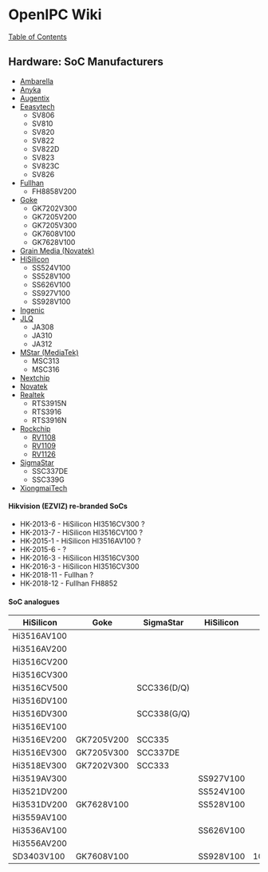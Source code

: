 # OpenIPC Wiki
[Table of Contents](../index.md)

Hardware: SoC Manufacturers
---------------------------
- [Ambarella](https://www.ambarella.com/)
- [Anyka](http://www.anyka.com/)
- [Augentix](https://www.augentix.com/)
- [Eeasytech](https://eeasytech.com/)
  - SV806
  - SV810
  - SV820
  - SV822
  - SV822D
  - SV823
  - SV823C
  - SV826
- [Fullhan](https://www.fullhan.com/)
  - FH8858V200
- [Goke](http://www.goke.com/)
  - GK7202V300
  - GK7205V200
  - GK7205V300
  - GK7608V100
  - GK7628V100
- [Grain Media (Novatek)](https://www.novatek.com.tw/)
- [HiSilicon](https://www.hisilicon.com/)
  - SS524V100
  - SS528V100
  - SS626V100
  - SS927V100
  - SS928V100
- [Ingenic](http://www.ingenic.com.cn/)
- [JLQ](https://www.jlq.com/)
  - JA308
  - JA310
  - JA312
- [MStar (MediaTek)](http://www.mstarsemi.com/)
  - MSC313
  - MSC316
- [Nextchip](http://www.nextchip.com/)
- [Novatek](http://www.novatek.com.tw/)
- [Realtek]()
  - RTS3915N
  - RTS3916
  - RTS3916N
- [Rockchip](https://www.rock-chips.com/)
  - [RV1108](https://www.rock-chips.com/a/en/products/RV11_Series/2017/0118/828.html)
  - [RV1109](https://www.rock-chips.com/a/en/products/RV11_Series/2020/0427/1074.html)
  - [RV1126](https://www.rock-chips.com/a/en/products/RV11_Series/2020/0427/1076.html)
- [SigmaStar](http://www.sigmastarsemi.com/)
  - SSC337DE
  - SSC339G
- [XiongmaiTech](https://www.xiongmaitech.com/)

#### Hikvision (EZVIZ) re-branded SoCs

- HK-2013-6 - HiSilicon HI3516CV300 ?
- HK-2013-7 - HiSilicon HI3516CV100 ?
- HK-2015-1 - HiSilicon HI3516AV100 ?
- HK-2015-6 - ?
- HK-2016-3 - HiSilicon HI3516CV300
- HK-2016-3 - HiSilicon HI3516CV300
- HK-2018-11 - Fullhan ?
- HK-2018-12 - Fullhan FH8852

#### SoC analogues

| HiSilicon   | Goke       | SigmaStar   | HiSilicon |           | Rockchip |
|-------------|------------|-------------|-----------|-----------|----------|
| Hi3516AV100 |            |             |           |           |
| Hi3516AV200 |            |             |           |           |
| Hi3516CV200 |            |             |           |           |
| Hi3516CV300 |            |             |           |           |
| Hi3516CV500 |            | SCC336(D/Q) |           |           |
| Hi3516DV100 |            |             |           |           |
| Hi3516DV300 |            | SCC338(G/Q) |           |           |
| Hi3516EV100 |            |             |           |           |
| Hi3516EV200 | GK7205V200 | SCC335      |           |           |
| Hi3516EV300 | GK7205V300 | SCC337DE    |           |           |
| Hi3518EV300 | GK7202V300 | SCC333      |           |           |
| Hi3519AV300 |            |             | SS927V100 |           |
| Hi3521DV200 |            |             | SS524V100 |           |
| Hi3531DV200 | GK7628V100 |             | SS528V100 |           |
| Hi3559AV100 |            |             |           |           |
| Hi3536AV100 |            |             | SS626V100 |           |
| Hi3556AV200 |            |             |           |           |
| SD3403V100  | GK7608V100 |             | SS928V100 | 108DC2910 |

